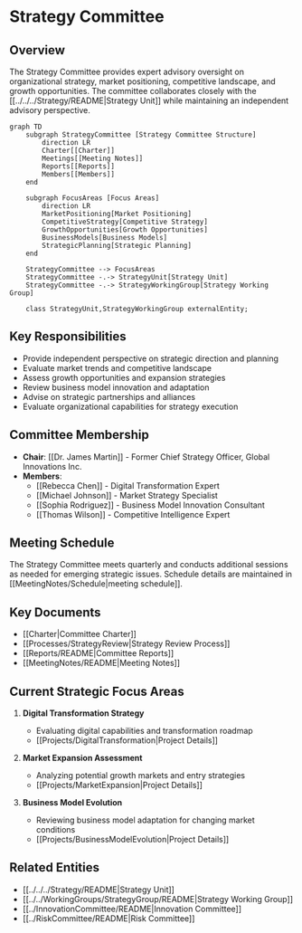 # Strategy Committee

## Overview

The Strategy Committee provides expert advisory oversight on organizational strategy, market positioning, competitive landscape, and growth opportunities. The committee collaborates closely with the [[../../../Strategy/README|Strategy Unit]] while maintaining an independent advisory perspective.

```mermaid
graph TD
    subgraph StrategyCommittee [Strategy Committee Structure]
        direction LR
        Charter[[Charter]]
        Meetings[[Meeting Notes]]
        Reports[[Reports]]
        Members[[Members]]
    end

    subgraph FocusAreas [Focus Areas]
        direction LR
        MarketPositioning[Market Positioning]
        CompetitiveStrategy[Competitive Strategy]
        GrowthOpportunities[Growth Opportunities]
        BusinessModels[Business Models]
        StrategicPlanning[Strategic Planning]
    end

    StrategyCommittee --> FocusAreas
    StrategyCommittee -.-> StrategyUnit[Strategy Unit]
    StrategyCommittee -.-> StrategyWorkingGroup[Strategy Working Group]
    
    class StrategyUnit,StrategyWorkingGroup externalEntity;
```

## Key Responsibilities

- Provide independent perspective on strategic direction and planning
- Evaluate market trends and competitive landscape
- Assess growth opportunities and expansion strategies
- Review business model innovation and adaptation
- Advise on strategic partnerships and alliances
- Evaluate organizational capabilities for strategy execution

## Committee Membership

- **Chair**: [[Dr. James Martin]] - Former Chief Strategy Officer, Global Innovations Inc.
- **Members**:
  - [[Rebecca Chen]] - Digital Transformation Expert
  - [[Michael Johnson]] - Market Strategy Specialist
  - [[Sophia Rodriguez]] - Business Model Innovation Consultant
  - [[Thomas Wilson]] - Competitive Intelligence Expert

## Meeting Schedule

The Strategy Committee meets quarterly and conducts additional sessions as needed for emerging strategic issues. Schedule details are maintained in [[MeetingNotes/Schedule|meeting schedule]].

## Key Documents

- [[Charter|Committee Charter]]
- [[Processes/StrategyReview|Strategy Review Process]]
- [[Reports/README|Committee Reports]]
- [[MeetingNotes/README|Meeting Notes]]

## Current Strategic Focus Areas

1. **Digital Transformation Strategy**
   - Evaluating digital capabilities and transformation roadmap
   - [[Projects/DigitalTransformation|Project Details]]

2. **Market Expansion Assessment**
   - Analyzing potential growth markets and entry strategies
   - [[Projects/MarketExpansion|Project Details]]

3. **Business Model Evolution**
   - Reviewing business model adaptation for changing market conditions
   - [[Projects/BusinessModelEvolution|Project Details]]

## Related Entities

- [[../../../Strategy/README|Strategy Unit]]
- [[../../WorkingGroups/StrategyGroup/README|Strategy Working Group]]
- [[../InnovationCommittee/README|Innovation Committee]]
- [[../RiskCommittee/README|Risk Committee]] 